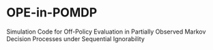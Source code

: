 # OPE-in-POMDP
Simulation Code for Off-Policy Evaluation in Partially Observed Markov Decision Processes under Sequential Ignorability
